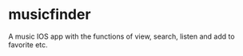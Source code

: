 musicfinder
===========

A music IOS app with the functions of view, search, listen and add to favorite etc.
